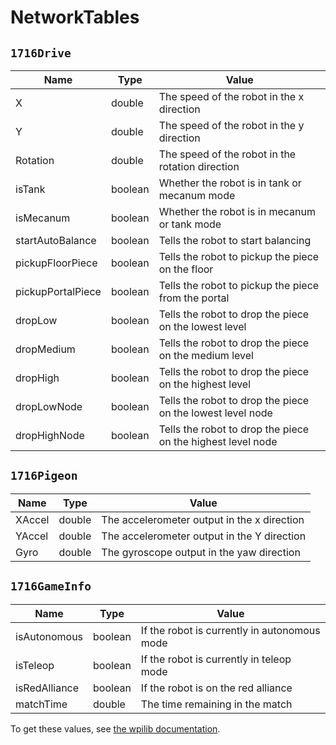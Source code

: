 # NetworkTables

## `1716Drive`
| Name              | Type    | Value                                                       |
|-------------------|---------|-------------------------------------------------------------|
| X                 | double  | The speed of the robot in the x direction                   |
| Y                 | double  | The speed of the robot in the y direction                   |
| Rotation          | double  | The speed of the robot in the rotation direction            |
| isTank            | boolean | Whether the robot is in tank or mecanum mode                |
| isMecanum         | boolean | Whether the robot is in mecanum or tank mode                |
| startAutoBalance  | boolean | Tells the robot to start balancing                          |
| pickupFloorPiece  | boolean | Tells the robot to pickup the piece on the floor            |
| pickupPortalPiece | boolean | Tells the robot to pickup the piece from the portal         |
| dropLow           | boolean | Tells the robot to drop the piece on the lowest level       |
| dropMedium        | boolean | Tells the robot to drop the piece on the medium level       |
| dropHigh          | boolean | Tells the robot to drop the piece on the highest level      |
| dropLowNode       | boolean | Tells the robot to drop the piece on the lowest level node  |
| dropHighNode      | boolean | Tells the robot to drop the piece on the highest level node |




## `1716Pigeon`
| Name             | Type    | Value                                       |
|------------------|---------|---------------------------------------------|
| XAccel           | double  | The accelerometer output in the x direction |
| YAccel           | double  | The accelerometer output in the Y direction |
| Gyro             | double  | The gyroscope output in the yaw direction   |




## `1716GameInfo`
| Name            | Type     | Value                                          |
|-----------------|----------|------------------------------------------------|
| isAutonomous    | boolean  | If the robot is currently in autonomous mode   |
| isTeleop        | boolean  | If the robot is currently in teleop mode       |
| isRedAlliance   | boolean  | If the robot is on the red alliance            |
| matchTime       | double   | The time remaining in the match                |

To get these values, see [the wpilib documentation](https://github.wpilib.org/allwpilib/docs/release/cpp/classfrc_1_1_driver_station.html). 
